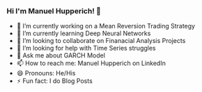 ### Hi I'm Manuel Hupperich! 👋

- 🔭 I’m currently working on a Mean Reversion Trading Strategy
- 🌱 I’m currently learning Deep Neural Networks
- 👯 I’m looking to collaborate on Finanacial Analysis Projects
- 🤔 I’m looking for help with Time Series struggles
- 💬 Ask me about GARCH Model
- 📫 How to reach me: Manuel Hupperich on LinkedIn
- 😄 Pronouns: He/His
- ⚡ Fun fact: I do Blog Posts
